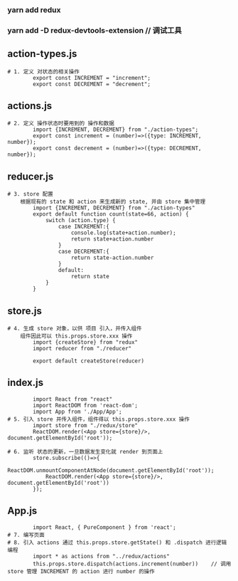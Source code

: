 ### yarn add redux
### yarn add -D redux-devtools-extension    // 调试工具
## action-types.js
    # 1. 定义 对状态的相关操作
            export const INCREMENT = "increment";
            export const DECREMENT = "decrement";
        
## actions.js
    # 2. 定义 操作状态时要用到的 操作和数据
            import {INCREMENT, DECREMENT} from "./action-types";
            export const increment = (number)=>({type: INCREMENT, number});
            export const decrement = (number)=>({type: DECREMENT, number});
    
## reducer.js
    # 3. store 配置
        根据现有的 state 和 action 来生成新的 state, 并由 store 集中管理
            import {INCREMENT, DECREMENT} from "./action-types"
            export default function count(state=66, action) {
                switch (action.type) {
                    case INCREMENT:{
                        console.log(state+action.number);
                        return state+action.number
                    }
                    case DECREMENT:{
                        return state-action.number
                    }
                    default:
                        return state
                }
            }
            
## store.js
    # 4. 生成 store 对象，以供 项目 引入，并传入组件
        组件因此可以 this.props.store.xxx 操作
            import {createStore} from "redux"
            import reducer from "./reducer"

            export default createStore(reducer)
            
## index.js
            import React from "react"
            import ReactDOM from 'react-dom';
            import App from './App/App';
    # 5. 引入 store 并传入组件，组件得以 this.props.store.xxx 操作
            import store from "./redux/store"
            ReactDOM.render(<App store={store}/>, document.getElementById('root'));

    # 6. 监听 状态的更新，一旦数据发生变化就 render 到页面上
            store.subscribe(()=>{
                ReactDOM.unmountComponentAtNode(document.getElementById('root'));
                ReactDOM.render(<App store={store}/>, document.getElementById('root'))
            });
    
## App.js
            import React, { PureComponent } from 'react';
    # 7. 编写页面
    # 8. 引入 actions 通过 this.props.store.getState() 和 .dispatch 进行逻辑编程
            import * as actions from "../redux/actions"
            this.props.store.dispatch(actions.increment(number))    // 调用 store 管理 INCREMENT 的 action 进行 number 的操作
            